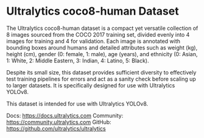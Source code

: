 # Ultralytics coco8-human Dataset

The Ultralytics coco8-human dataset is a compact yet versatile collection of 8 images sourced from the COCO 2017 training set, divided evenly into 4 images for training and 4 for validation. Each image is annotated with bounding boxes around humans and detailed attributes such as weight (kg), height (cm), gender (0: female, 1: male), age (years), and ethnicity (0: Asian, 1: White, 2: Middle Eastern, 3: Indian, 4: Latino, 5: Black).

Despite its small size, this dataset provides sufficient diversity to effectively test training pipelines for errors and act as a sanity check before scaling up to larger datasets. It is specifically designed for use with Ultralytics YOLOv8.

This dataset is intended for use with Ultralytics YOLOv8.

Docs: https://docs.ultralytics.com
Community: https://community.ultralytics.com
GitHub: https://github.com/ultralytics/ultralytics
